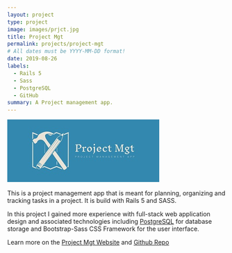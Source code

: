 ```yaml
---
layout: project
type: project
image: images/prjct.jpg
title: Project Mgt
permalink: projects/project-mgt
# All dates must be YYYY-MM-DD format!
date: 2019-08-26
labels:
  - Rails 5
  - Sass
  - PostgreSQL
  - GitHub
summary: A Project management app.
---
```


<img class="ui medium right floated rounded image" src="../images/prjct2.jpg">

This is a project management app that is meant for planning, organizing and tracking tasks in a project. It is build with Rails 5 and SASS.
  
In this project I gained more experience with full-stack web application design and associated technologies including [PostgreSQL](https://www.postgresql.org/) for database storage and Bootstrap-Sass CSS Framework for the user interface.
 
Learn more on the [Project Mgt Website](https://projectmanager-by-pj.herokuapp.com/) and <a href="https://github.com/PJMantoss/project_mgt"><i class="large github icon"></i>Github Repo</a>


